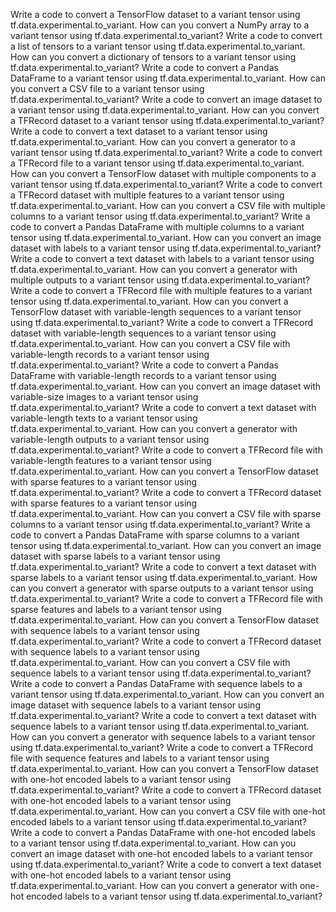 Write a code to convert a TensorFlow dataset to a variant tensor using tf.data.experimental.to_variant.
How can you convert a NumPy array to a variant tensor using tf.data.experimental.to_variant?
Write a code to convert a list of tensors to a variant tensor using tf.data.experimental.to_variant.
How can you convert a dictionary of tensors to a variant tensor using tf.data.experimental.to_variant?
Write a code to convert a Pandas DataFrame to a variant tensor using tf.data.experimental.to_variant.
How can you convert a CSV file to a variant tensor using tf.data.experimental.to_variant?
Write a code to convert an image dataset to a variant tensor using tf.data.experimental.to_variant.
How can you convert a TFRecord dataset to a variant tensor using tf.data.experimental.to_variant?
Write a code to convert a text dataset to a variant tensor using tf.data.experimental.to_variant.
How can you convert a generator to a variant tensor using tf.data.experimental.to_variant?
Write a code to convert a TFRecord file to a variant tensor using tf.data.experimental.to_variant.
How can you convert a TensorFlow dataset with multiple components to a variant tensor using tf.data.experimental.to_variant?
Write a code to convert a TFRecord dataset with multiple features to a variant tensor using tf.data.experimental.to_variant.
How can you convert a CSV file with multiple columns to a variant tensor using tf.data.experimental.to_variant?
Write a code to convert a Pandas DataFrame with multiple columns to a variant tensor using tf.data.experimental.to_variant.
How can you convert an image dataset with labels to a variant tensor using tf.data.experimental.to_variant?
Write a code to convert a text dataset with labels to a variant tensor using tf.data.experimental.to_variant.
How can you convert a generator with multiple outputs to a variant tensor using tf.data.experimental.to_variant?
Write a code to convert a TFRecord file with multiple features to a variant tensor using tf.data.experimental.to_variant.
How can you convert a TensorFlow dataset with variable-length sequences to a variant tensor using tf.data.experimental.to_variant?
Write a code to convert a TFRecord dataset with variable-length sequences to a variant tensor using tf.data.experimental.to_variant.
How can you convert a CSV file with variable-length records to a variant tensor using tf.data.experimental.to_variant?
Write a code to convert a Pandas DataFrame with variable-length records to a variant tensor using tf.data.experimental.to_variant.
How can you convert an image dataset with variable-size images to a variant tensor using tf.data.experimental.to_variant?
Write a code to convert a text dataset with variable-length texts to a variant tensor using tf.data.experimental.to_variant.
How can you convert a generator with variable-length outputs to a variant tensor using tf.data.experimental.to_variant?
Write a code to convert a TFRecord file with variable-length features to a variant tensor using tf.data.experimental.to_variant.
How can you convert a TensorFlow dataset with sparse features to a variant tensor using tf.data.experimental.to_variant?
Write a code to convert a TFRecord dataset with sparse features to a variant tensor using tf.data.experimental.to_variant.
How can you convert a CSV file with sparse columns to a variant tensor using tf.data.experimental.to_variant?
Write a code to convert a Pandas DataFrame with sparse columns to a variant tensor using tf.data.experimental.to_variant.
How can you convert an image dataset with sparse labels to a variant tensor using tf.data.experimental.to_variant?
Write a code to convert a text dataset with sparse labels to a variant tensor using tf.data.experimental.to_variant.
How can you convert a generator with sparse outputs to a variant tensor using tf.data.experimental.to_variant?
Write a code to convert a TFRecord file with sparse features and labels to a variant tensor using tf.data.experimental.to_variant.
How can you convert a TensorFlow dataset with sequence labels to a variant tensor using tf.data.experimental.to_variant?
Write a code to convert a TFRecord dataset with sequence labels to a variant tensor using tf.data.experimental.to_variant.
How can you convert a CSV file with sequence labels to a variant tensor using tf.data.experimental.to_variant?
Write a code to convert a Pandas DataFrame with sequence labels to a variant tensor using tf.data.experimental.to_variant.
How can you convert an image dataset with sequence labels to a variant tensor using tf.data.experimental.to_variant?
Write a code to convert a text dataset with sequence labels to a variant tensor using tf.data.experimental.to_variant.
How can you convert a generator with sequence labels to a variant tensor using tf.data.experimental.to_variant?
Write a code to convert a TFRecord file with sequence features and labels to a variant tensor using tf.data.experimental.to_variant.
How can you convert a TensorFlow dataset with one-hot encoded labels to a variant tensor using tf.data.experimental.to_variant?
Write a code to convert a TFRecord dataset with one-hot encoded labels to a variant tensor using tf.data.experimental.to_variant.
How can you convert a CSV file with one-hot encoded labels to a variant tensor using tf.data.experimental.to_variant?
Write a code to convert a Pandas DataFrame with one-hot encoded labels to a variant tensor using tf.data.experimental.to_variant.
How can you convert an image dataset with one-hot encoded labels to a variant tensor using tf.data.experimental.to_variant?
Write a code to convert a text dataset with one-hot encoded labels to a variant tensor using tf.data.experimental.to_variant.
How can you convert a generator with one-hot encoded labels to a variant tensor using tf.data.experimental.to_variant?